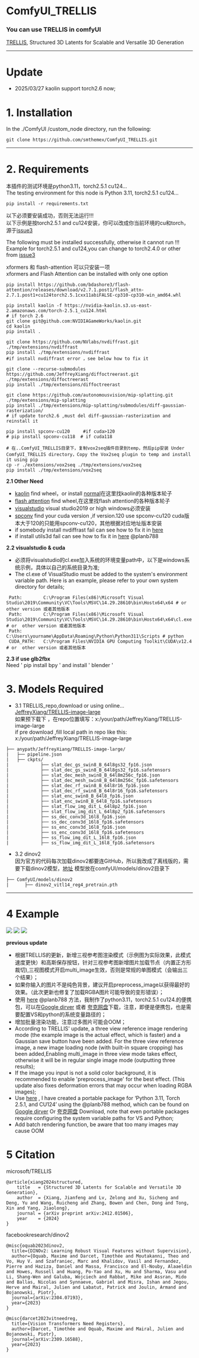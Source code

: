 # ComfyUI_TRELLIS
<h3>You can use TRELLIS in comfyUI </h3>   

[TRELLIS](https://github.com/microsoft/TRELLIS/tree/main), Structured 3D Latents for Scalable and Versatile 3D Generation

---

# Update  
* 2025/03/27 kaolin support torch2.6 now;    

  
# 1. Installation

In the ./ComfyUI /custom_node directory, run the following:   
```
git clone https://github.com/smthemex/ComfyUI_TRELLIS.git
```

---

# 2. Requirements  
本插件的测试环境是python3.11，torch2.5.1 cu124...       
The testing environment for this node is Python 3.11, torch2.5.1 cu124...    

```
pip install -r requirements.txt
```
以下必须要安装成功，否则无法运行!!!   
以下示例是按torch2.5.1 and cu124安装，你可以改成你当前环境的cu和torch，源于[issue3](https://github.com/microsoft/TRELLIS/issues/3)   

The following must be installed successfully, otherwise it cannot run !!!    
Example for torch2.5.1 and cu124,you can change to torch2.4.0 or other  from [issue3](https://github.com/microsoft/TRELLIS/issues/3)   

xformers 和 flash-attention 可以只安装一项   
xformers and Flash Attention can be installed with only one option   

```
pip install https://github.com/bdashore3/flash-attention/releases/download/v2.7.1.post1/flash_attn-2.7.1.post1+cu124torch2.5.1cxx11abiFALSE-cp310-cp310-win_amd64.whl

pip install kaolin -f https://nvidia-kaolin.s3.us-east-2.amazonaws.com/torch-2.5.1_cu124.html
# if torch 2.6
git clone git@github.com:NVIDIAGameWorks/kaolin.git
cd kaolin
pip install .

git clone https://github.com/NVlabs/nvdiffrast.git ./tmp/extensions/nvdiffrast
pip install ./tmp/extensions/nvdiffrast
#if install nvdiffrast error ，see below how to fix it 

git clone --recurse-submodules https://github.com/JeffreyXiang/diffoctreerast.git ./tmp/extensions/diffoctreerast
pip install ./tmp/extensions/diffoctreerast

git clone https://github.com/autonomousvision/mip-splatting.git ./tmp/extensions/mip-splatting
pip install ./tmp/extensions/mip-splatting/submodules/diff-gaussian-rasterization/
# if update torch2.6 ,must del diff-gaussian-rasterization and reinstall it

pip install spconv-cu120	 #if cuda>120
# pip install spconv-cu118  # if cuda118 

# 在..ComfyUI_TRELLIS目录下，复制vox2seq插件目录到temp，然后pip安装 Under ComfyUI_TRELLIS directory，Copy the Vox2seq plugin to temp and install it using pip  
cp -r ./extensions/vox2seq ./tmp/extensions/vox2seq
pip install ./tmp/extensions/vox2seq

```

**2.1 Other Need**
* [kaolin](https://nvidia-kaolin.s3.us-east-2.amazonaws.com/index.html)   find  wheel，or install [normal](https://github.com/NVIDIAGameWorks/kaolin)在这里找kaolin的各种版本轮子
* [flash attention](https://github.com/Dao-AILab/flash-attention/releases/)  find  wheel,在这里找flash attention的各种版本轮子
* [visualstudio](https://visualstudio.microsoft.com/zh-hans/)   visual studio2019 or high   windows必须安装
* [spconv](https://github.com/traveller59/spconv)  find your cuda version ,if version.120 use spconv-cu120  cuda版本大于120的只能用spconv-cu120，其他根据对应地址版本安装
* if somebody install nvdiffrast fail can see how to  fix it  in [here  ](https://www.bilibili.com/video/BV1PMkEYzE8h/?vd_source=602446aa977e356a8a57180ba0877271)
* if install utils3d fail can see how to fix it in [here](https://github.com/smthemex/ComfyUI_TRELLIS/issues/6) @planb788

**2.2 visualstudio & cuda**
* 必须将visualstudio的cl.exe加入系统的环境变量path中，以下是windows系统示例，具体以自己的系统目录为准; 
* The cl.exe of VisualStudio must be added to the system's environment variable path. Here is an example, please refer to your own system directory for details;  
```
 Path:        C:\Program Files(x86)\Microsoft Visual Studio\2019\Community\VC\Tools\MSVC\14.29.28610\bin\Hostx64\x64 # or  other version 或者其他版本
 Path:        C:\Program Files(x86)\Microsoft Visual Studio\2019\Community\VC\Tools\MSVC\14.29.28610\bin\Hostx64\x64\cl.exe # or  other version 或者其他版本
 Path:        C:\Users\yourname\AppData\Roaming\Python\Python311\Scripts # python 
 CUDA_PATH:   C:\Program Files\NVIDIA GPU Computing Toolkit\CUDA\v12.4 # or  other version 或者其他版本

```

**2.3 if use glb2fbx**   
Need ' pip install bpy ' and install ' blender ' 


# 3. Models Required 
* 3.1 TRELLIS_repo,download or using online...  
[JeffreyXiang/TRELLIS-image-large](https://huggingface.co/JeffreyXiang/TRELLIS-image-large)   
如果预下载下 ，在repo位置填写：x:/your/path/JeffreyXiang/TRELLIS-image-large  
if pre download ,fill local path in repo like this: x:/your/path/JeffreyXiang/TRELLIS-image-large

```
├── anypath/JeffreyXiang/TRELLIS-image-large/
|   ├── pipeline.json
|   ├── ckpts/
|            ├── slat_dec_gs_swin8_B_64l8gs32_fp16.json
|            ├── slat_dec_gs_swin8_B_64l8gs32_fp16.safetensors
|            ├── slat_dec_mesh_swin8_B_64l8m256c_fp16.json
|            ├── slat_dec_mesh_swin8_B_64l8m256c_fp16.safetensors
|            ├── slat_dec_rf_swin8_B_64l8r16_fp16.json
|            ├── slat_dec_rf_swin8_B_64l8r16_fp16.safetensors
|            ├── slat_enc_swin8_B_64l8_fp16.json
|            ├── slat_enc_swin8_B_64l8_fp16.safetensors
|            ├── slat_flow_img_dit_L_64l8p2_fp16.json
|            ├── slat_flow_img_dit_L_64l8p2_fp16.safetensors
|            ├── ss_dec_conv3d_16l8_fp16.json
|            ├── ss_dec_conv3d_16l8_fp16.safetensors
|            ├── ss_enc_conv3d_16l8_fp16.json
|            ├── ss_enc_conv3d_16l8_fp16.safetensors
|            ├── ss_flow_img_dit_L_16l8_fp16.json
|            ├── ss_flow_img_dit_L_16l8_fp16.safetensors
```
* 3.2 dinov2  
因为官方的代码每次加载dinov2都要连GitHub，所以我改成了离线版的，需要下载dinov2模型，[地址](https://dl.fbaipublicfiles.com/dinov2/dinov2_vitl14/dinov2_vitl14_reg4_pretrain.pth) 
模型放在comfyUI/models/dinov2目录下
```
├── ComfyUI/models/dinov2
|      ├── dinov2_vitl14_reg4_pretrain.pth
```

---

# 4 Example

![](https://github.com/smthemex/ComfyUI_TRELLIS/blob/main/example1220.png)
![](https://github.com/smthemex/ComfyUI_TRELLIS/blob/main/exmaple.png)
![](https://github.com/smthemex/ComfyUI_TRELLIS/blob/main/batch_example.png
)


**previous update**
* 根据TRELLIS的更新，新增三视参考图渲染模式（示例图为实际效果，此模式速度更快）和高斯保存按钮，针对三视参考图新增图片加载节点（内置正方形裁切),三视图模式开启multi_image生效，否则是常规的单图模式（会输出三个结果）；
* 如果你输入的图片不是纯色背景，建议开启preprocess_image以获得最好的效果。（此次更新也修复了加载RGBA图片可能导致的变形错误）；
*  使用 [here](https://github.com/smthemex/ComfyUI_TRELLIS/issues/6) @planb788 方法，我制作了python3.11，torch2.5.1 cu124.的便携包，可以在[Google dirver](https://drive.google.com/file/d/174StpwP3D1qSD0RuhM1XwTene-5VMiL4/view?usp=drive_link)  或者 [夸克网盘](https://pan.quark.cn/s/8e07717bdff7)下载，注意，即便是便携包，也是需要配置VS和python的系统变量路径的；
* 增加批量渲染功能，注意过多图片可能会OOM；  
* According to TRELLIS' update, a three view reference image rendering mode (the example image is the actual effect, which is faster) and a Gaussian save button have been added. For the three view reference image, a new image loading node (with built-in square cropping) has been added,Enabling multi_image in three view mode takes effect, otherwise it will be in regular single image mode (outputting three results);
* If the image you input is not a solid color background, it is recommended to enable 'preprocess_image' for the best effect. (This update also fixes deformation errors that may occur when loading RGBA images);
*  Use [here](https://github.com/smthemex/ComfyUI_TRELLIS/issues/6) , I have created a portable package for ‘Python 3.11, Torch 2.5.1, and CU124’ using the @planb788 method, which can be found on [Google dirver](https://drive.google.com/file/d/174StpwP3D1qSD0RuhM1XwTene-5VMiL4/view?usp=drive_link) Or [夸克网盘](https://pan.quark.cn/s/8e07717bdff7) Download, note that even portable packages require configuring the system variable paths for VS and Python;
* Add batch rendering function, be aware that too many images may cause OOM    

# 5 Citation

microsoft/TRELLIS
```
@article{xiang2024structured,
    title   = {Structured 3D Latents for Scalable and Versatile 3D Generation},
    author  = {Xiang, Jianfeng and Lv, Zelong and Xu, Sicheng and Deng, Yu and Wang, Ruicheng and Zhang, Bowen and Chen, Dong and Tong, Xin and Yang, Jiaolong},
    journal = {arXiv preprint arXiv:2412.01506},
    year    = {2024}
}
```
facebookresearch/dinov2
```
@misc{oquab2023dinov2,
  title={DINOv2: Learning Robust Visual Features without Supervision},
  author={Oquab, Maxime and Darcet, Timothée and Moutakanni, Theo and Vo, Huy V. and Szafraniec, Marc and Khalidov, Vasil and Fernandez, Pierre and Haziza, Daniel and Massa, Francisco and El-Nouby, Alaaeldin and Howes, Russell and Huang, Po-Yao and Xu, Hu and Sharma, Vasu and Li, Shang-Wen and Galuba, Wojciech and Rabbat, Mike and Assran, Mido and Ballas, Nicolas and Synnaeve, Gabriel and Misra, Ishan and Jegou, Herve and Mairal, Julien and Labatut, Patrick and Joulin, Armand and Bojanowski, Piotr},
  journal={arXiv:2304.07193},
  year={2023}
}
```
```
@misc{darcet2023vitneedreg,
  title={Vision Transformers Need Registers},
  author={Darcet, Timothée and Oquab, Maxime and Mairal, Julien and Bojanowski, Piotr},
  journal={arXiv:2309.16588},
  year={2023}
}
```

